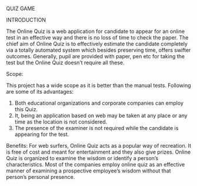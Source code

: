 QUIZ GAME


INTRODUCTION

The Online Quiz is a web application for candidate to appear for an online test in an effective way and there is no loss of time to check the paper. 
The chief aim of Online Quiz is to effectively estimate the candidate completely via a totally automated system which besides preserving time, 
offers swifter outcomes. Generally, pupil are provided with paper, pen etc for taking the test but the Online Quiz doesn’t require all these.

Scope:

This project has a wide scope as it is better than the manual tests.
Following are some of its advantages:

1. Both educational organizations and corporate companies can employ this Quiz.
2. It, being an application based on web may be taken at any place or any time as the location is not considered.
3. The presence of the examiner is not required while the candidate is appearing for the test.

Benefits:
For web surfers, Online Quiz acts as a popular way of recreation. 
It is free of cost and meant for entertainment and they also give prizes. 
Online Quiz is organized to examine the wisdom or identify a person’s characteristics.
Most of the companies employ online quiz as an effective manner of examining a prospective employee’s wisdom without that person’s personal presence.




